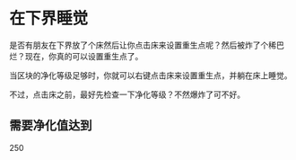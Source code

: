 # 在下界睡觉

是否有朋友在下界放了个床然后让你点击床来设置重生点呢？然后被炸了个稀巴烂？现在，你真的可以设置重生点了。

当区块的净化等级足够时，你就可以右键点击床来设置重生点，并躺在床上睡觉。

不过，点击床之前，最好先检查一下净化等级？不然爆炸了可不好。

## 需要净化值达到

250
